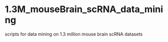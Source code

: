 # 1.3M_mouseBrain_scRNA_data_mining
scripts for data mining on 1.3 million mouse brain scRNA datasets
